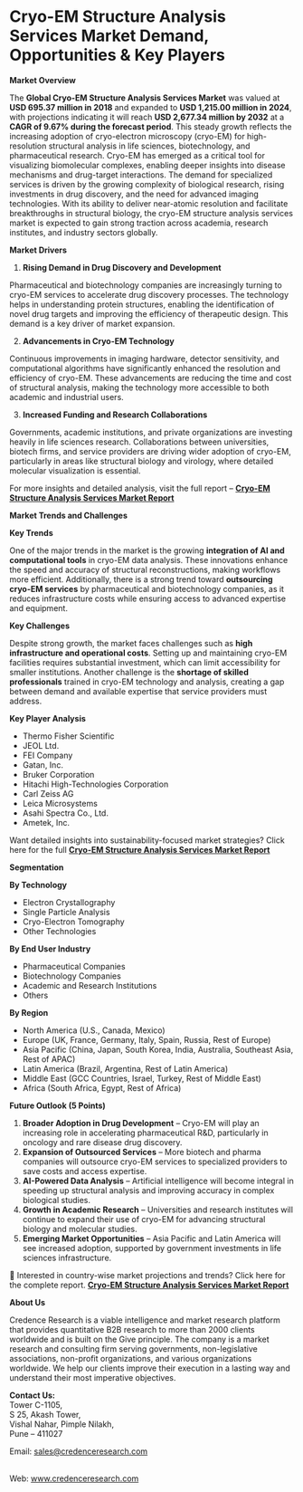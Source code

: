 # Cryo-EM Structure Analysis Services Market Demand, Opportunities & Key Players


<p><strong>Market Overview</strong></p>
<p>The <strong>Global Cryo-EM Structure Analysis Services Market</strong> was valued at <strong>USD 695.37 million in 2018</strong> and expanded to <strong>USD 1,215.00 million in 2024</strong>, with projections indicating it will reach <strong>USD 2,677.34 million by 2032</strong> at a <strong>CAGR of 9.67% during the forecast period</strong>. This steady growth reflects the increasing adoption of cryo-electron microscopy (cryo-EM) for high-resolution structural analysis in life sciences, biotechnology, and pharmaceutical research. Cryo-EM has emerged as a critical tool for visualizing biomolecular complexes, enabling deeper insights into disease mechanisms and drug-target interactions. The demand for specialized services is driven by the growing complexity of biological research, rising investments in drug discovery, and the need for advanced imaging technologies. With its ability to deliver near-atomic resolution and facilitate breakthroughs in structural biology, the cryo-EM structure analysis services market is expected to gain strong traction across academia, research institutes, and industry sectors globally.</p>
<p><strong>Market Drivers</strong></p>
<ol>
<li><strong> Rising Demand in Drug Discovery and Development</strong></li>
</ol>
<p>Pharmaceutical and biotechnology companies are increasingly turning to cryo-EM services to accelerate drug discovery processes. The technology helps in understanding protein structures, enabling the identification of novel drug targets and improving the efficiency of therapeutic design. This demand is a key driver of market expansion.</p>
<ol start="2">
<li><strong> Advancements in Cryo-EM Technology</strong></li>
</ol>
<p>Continuous improvements in imaging hardware, detector sensitivity, and computational algorithms have significantly enhanced the resolution and efficiency of cryo-EM. These advancements are reducing the time and cost of structural analysis, making the technology more accessible to both academic and industrial users.</p>
<ol start="3">
<li><strong> Increased Funding and Research Collaborations</strong></li>
</ol>
<p>Governments, academic institutions, and private organizations are investing heavily in life sciences research. Collaborations between universities, biotech firms, and service providers are driving wider adoption of cryo-EM, particularly in areas like structural biology and virology, where detailed molecular visualization is essential.</p>
<p>For more insights and detailed analysis, visit the full report &ndash; <strong><a href="https://www.credenceresearch.com/report/cryo-em-structure-analysis-services-market?utm_source=chatgpt.com">Cryo-EM Structure Analysis Services Market Report</a></strong></p>
<p><strong>Market Trends and Challenges</strong></p>
<p><strong>Key Trends</strong></p>
<p>One of the major trends in the market is the growing <strong>integration of AI and computational tools</strong> in cryo-EM data analysis. These innovations enhance the speed and accuracy of structural reconstructions, making workflows more efficient. Additionally, there is a strong trend toward <strong>outsourcing cryo-EM services</strong> by pharmaceutical and biotechnology companies, as it reduces infrastructure costs while ensuring access to advanced expertise and equipment.</p>
<p><strong>Key Challenges</strong></p>
<p>Despite strong growth, the market faces challenges such as <strong>high infrastructure and operational costs</strong>. Setting up and maintaining cryo-EM facilities requires substantial investment, which can limit accessibility for smaller institutions. Another challenge is the <strong>shortage of skilled professionals</strong> trained in cryo-EM technology and analysis, creating a gap between demand and available expertise that service providers must address.</p>
<p><strong>Key Player Analysis</strong></p>
<ul>
<li>Thermo Fisher Scientific</li>
<li>JEOL Ltd.</li>
<li>FEI Company</li>
<li>Gatan, Inc.</li>
<li>Bruker Corporation</li>
<li>Hitachi High-Technologies Corporation</li>
<li>Carl Zeiss AG</li>
<li>Leica Microsystems</li>
<li>Asahi Spectra Co., Ltd.</li>
<li>Ametek, Inc.</li>
</ul>
<p>Want detailed insights into sustainability-focused market strategies? Click here for the full <strong><a href="https://www.credenceresearch.com/report/cryo-em-structure-analysis-services-market?utm_source=chatgpt.com">Cryo-EM Structure Analysis Services Market Report</a></strong></p>
<p><strong>Segmentation</strong></p>
<p><strong>By Technology</strong></p>
<ul>
<li>Electron Crystallography</li>
<li>Single Particle Analysis</li>
<li>Cryo-Electron Tomography</li>
<li>Other Technologies</li>
</ul>
<p><strong>By End User Industry</strong></p>
<ul>
<li>Pharmaceutical Companies</li>
<li>Biotechnology Companies</li>
<li>Academic and Research Institutions</li>
<li>Others</li>
</ul>
<p><strong>By Region</strong></p>
<ul>
<li>North America (U.S., Canada, Mexico)</li>
<li>Europe (UK, France, Germany, Italy, Spain, Russia, Rest of Europe)</li>
<li>Asia Pacific (China, Japan, South Korea, India, Australia, Southeast Asia, Rest of APAC)</li>
<li>Latin America (Brazil, Argentina, Rest of Latin America)</li>
<li>Middle East (GCC Countries, Israel, Turkey, Rest of Middle East)</li>
<li>Africa (South Africa, Egypt, Rest of Africa)</li>
</ul>
<p><strong>Future Outlook (5 Points)</strong></p>
<ol>
<li><strong>Broader Adoption in Drug Development</strong> &ndash; Cryo-EM will play an increasing role in accelerating pharmaceutical R&amp;D, particularly in oncology and rare disease drug discovery.</li>
<li><strong>Expansion of Outsourced Services</strong> &ndash; More biotech and pharma companies will outsource cryo-EM services to specialized providers to save costs and access expertise.</li>
<li><strong>AI-Powered Data Analysis</strong> &ndash; Artificial intelligence will become integral in speeding up structural analysis and improving accuracy in complex biological studies.</li>
<li><strong>Growth in Academic Research</strong> &ndash; Universities and research institutes will continue to expand their use of cryo-EM for advancing structural biology and molecular studies.</li>
<li><strong>Emerging Market Opportunities</strong> &ndash; Asia Pacific and Latin America will see increased adoption, supported by government investments in life sciences infrastructure.</li>
</ol>
<p>📌 Interested in country-wise market projections and trends? Click here for the complete report. <strong><a href="https://www.credenceresearch.com/report/cryo-em-structure-analysis-services-market?utm_source=chatgpt.com">Cryo-EM Structure Analysis Services Market Report</a></strong></p>
<p><strong>About Us</strong></p>
<p>Credence Research is a viable intelligence and market research platform that provides quantitative B2B research to more than 2000 clients worldwide and is built on the Give principle. The company is a market research and consulting firm serving governments, non-legislative associations, non-profit organizations, and various organizations worldwide. We help our clients improve their execution in a lasting way and understand their most imperative objectives.</p>
<p><strong>Contact Us:</strong><br /> Tower C-1105,<br /> S 25, Akash Tower,<br /> Vishal Nahar, Pimple Nilakh,<br /> Pune &ndash; 411027</p>
<p>Email: <a href="mailto:sales@credenceresearch.com">sales@credenceresearch.com</a></p>
<p><br /> Web: <a href="http://www.credenceresearch.com?utm_source=chatgpt.com">www.credenceresearch.com</a></p>
